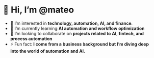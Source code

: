# 👋 Hi, I’m @mateo  
- 👀 I’m interested in **technology, automation, AI, and finance**. 
- 🌱 I’m currently learning **AI automation and workflow optimization**  
- 💞️ I’m looking to collaborate on **projects related to AI, fintech, and process automation**  
- ⚡ Fun fact: **I come from a business background but I’m diving deep into the world of automation and AI.**  

